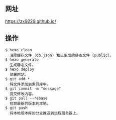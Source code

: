 ## 网址  
https://zx9229.github.io/

## 操作  
```
$ hexo clean
  清除缓存文件 (db.json) 和已生成的静态文件 (public)。
$ hexo generate
  生成静态文件。
$ hexo deploy
  部署网站。
$ git add *
  将文件添加到索引库中。
$ git commit -m "message"
  提交修改内容。
$ git pull --rebase
  拉取最新的版本到本地。
$ git push
  将本地版本库的分支推送到远程服务器上。
```
